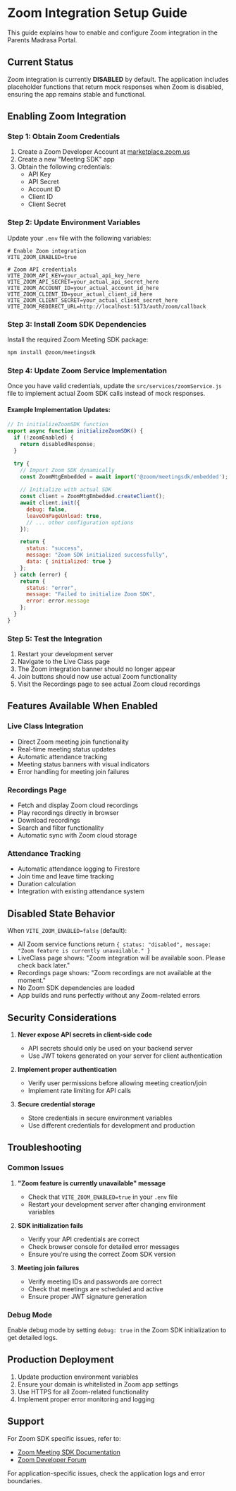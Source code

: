 # Zoom Integration Setup Guide

This guide explains how to enable and configure Zoom integration in the Parents Madrasa Portal.

## Current Status

Zoom integration is currently **DISABLED** by default. The application includes placeholder functions that return mock responses when Zoom is disabled, ensuring the app remains stable and functional.

## Enabling Zoom Integration

### Step 1: Obtain Zoom Credentials

1. Create a Zoom Developer Account at [marketplace.zoom.us](https://marketplace.zoom.us)
2. Create a new "Meeting SDK" app
3. Obtain the following credentials:
   - API Key
   - API Secret
   - Account ID
   - Client ID
   - Client Secret

### Step 2: Update Environment Variables

Update your `.env` file with the following variables:

```env
# Enable Zoom integration
VITE_ZOOM_ENABLED=true

# Zoom API credentials
VITE_ZOOM_API_KEY=your_actual_api_key_here
VITE_ZOOM_API_SECRET=your_actual_api_secret_here
VITE_ZOOM_ACCOUNT_ID=your_actual_account_id_here
VITE_ZOOM_CLIENT_ID=your_actual_client_id_here
VITE_ZOOM_CLIENT_SECRET=your_actual_client_secret_here
VITE_ZOOM_REDIRECT_URL=http://localhost:5173/auth/zoom/callback
```

### Step 3: Install Zoom SDK Dependencies

Install the required Zoom Meeting SDK package:

```bash
npm install @zoom/meetingsdk
```

### Step 4: Update Zoom Service Implementation

Once you have valid credentials, update the `src/services/zoomService.js` file to implement actual Zoom SDK calls instead of mock responses.

#### Example Implementation Updates:

```javascript
// In initializeZoomSDK function
export async function initializeZoomSDK() {
  if (!zoomEnabled) {
    return disabledResponse;
  }

  try {
    // Import Zoom SDK dynamically
    const ZoomMtgEmbedded = await import('@zoom/meetingsdk/embedded');
    
    // Initialize with actual SDK
    const client = ZoomMtgEmbedded.createClient();
    await client.init({
      debug: false,
      leaveOnPageUnload: true,
      // ... other configuration options
    });

    return {
      status: "success",
      message: "Zoom SDK initialized successfully",
      data: { initialized: true }
    };
  } catch (error) {
    return {
      status: "error",
      message: "Failed to initialize Zoom SDK",
      error: error.message
    };
  }
}
```

### Step 5: Test the Integration

1. Restart your development server
2. Navigate to the Live Class page
3. The Zoom integration banner should no longer appear
4. Join buttons should now use actual Zoom functionality
5. Visit the Recordings page to see actual Zoom cloud recordings

## Features Available When Enabled

### Live Class Integration
- Direct Zoom meeting join functionality
- Real-time meeting status updates
- Automatic attendance tracking
- Meeting status banners with visual indicators
- Error handling for meeting join failures

### Recordings Page
- Fetch and display Zoom cloud recordings
- Play recordings directly in browser
- Download recordings
- Search and filter functionality
- Automatic sync with Zoom cloud storage

### Attendance Tracking
- Automatic attendance logging to Firestore
- Join time and leave time tracking
- Duration calculation
- Integration with existing attendance system

## Disabled State Behavior

When `VITE_ZOOM_ENABLED=false` (default):

- All Zoom service functions return `{ status: "disabled", message: "Zoom feature is currently unavailable." }`
- LiveClass page shows: "Zoom integration will be available soon. Please check back later."
- Recordings page shows: "Zoom recordings are not available at the moment."
- No Zoom SDK dependencies are loaded
- App builds and runs perfectly without any Zoom-related errors

## Security Considerations

1. **Never expose API secrets in client-side code**
   - API secrets should only be used on your backend server
   - Use JWT tokens generated on your server for client authentication

2. **Implement proper authentication**
   - Verify user permissions before allowing meeting creation/join
   - Implement rate limiting for API calls

3. **Secure credential storage**
   - Store credentials in secure environment variables
   - Use different credentials for development and production

## Troubleshooting

### Common Issues

1. **"Zoom feature is currently unavailable" message**
   - Check that `VITE_ZOOM_ENABLED=true` in your `.env` file
   - Restart your development server after changing environment variables

2. **SDK initialization fails**
   - Verify your API credentials are correct
   - Check browser console for detailed error messages
   - Ensure you're using the correct Zoom SDK version

3. **Meeting join failures**
   - Verify meeting IDs and passwords are correct
   - Check that meetings are scheduled and active
   - Ensure proper JWT signature generation

### Debug Mode

Enable debug mode by setting `debug: true` in the Zoom SDK initialization to get detailed logs.

## Production Deployment

1. Update production environment variables
2. Ensure your domain is whitelisted in Zoom app settings
3. Use HTTPS for all Zoom-related functionality
4. Implement proper error monitoring and logging

## Support

For Zoom SDK specific issues, refer to:
- [Zoom Meeting SDK Documentation](https://marketplace.zoom.us/docs/sdk/native-sdks/web)
- [Zoom Developer Forum](https://devforum.zoom.us/)

For application-specific issues, check the application logs and error boundaries.